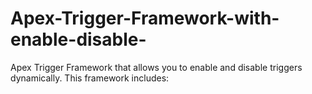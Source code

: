 # Apex-Trigger-Framework-with-enable-disable-
 Apex Trigger Framework that allows you to enable and disable triggers dynamically. This framework includes:
